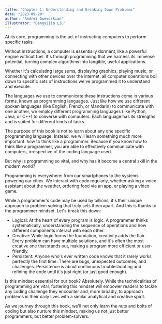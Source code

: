 ```yaml
---
title: "Chapter 1: Understanding and Breaking Down Problems"
date: "2023-09-20"
author: "Andrei Guevorkian"
illustrator: "Dengyijia Liu"
---
```


At its core, programming is the act of instructing computers to perform specific tasks.

Without instructions, a computer is essentially dormant, like a powerful engine without fuel. It's through programming that we harness its immense potential, turning complex algorithms into tangible, useful applications.

Whether it's calculating large sums, displaying graphics, playing music, or connecting with other devices over the internet, all computer operations boil down to specific sets of instructions we've programmed it to understand and execute.

The languages we use to communicate these instructions come in various forms, known as programming languages. Just like how we use different spoken languages (like English, French, or Mandarin) to communicate with one another, we employ different programming languages (like Python, Java, or C++) to converse with computers. Each language has its strengths and is suited for different kinds of tasks.

The purpose of this book is not to learn about any one specific programming language. Instead, we will learn something much more important: how to think like a programmer. Because if you know how to think like a programmer, you are able to effectively communicate with computers, irrespective of the coding language used.

But why is programming so vital, and why has it become a central skill in the modern world?

Programming is everywhere: from our smartphones to the systems powering our cities. We interact with code regularly, whether asking a voice assistant about the weather, ordering food via an app, or playing a video game.

While a programmer's code may be used by billions, it's their unique approach to problem solving that truly sets them apart. And this is thanks to the programmer mindset. Let's break this down:

- Logical: At the heart of every program is logic. A programmer thinks systematically, understanding the sequence of operations and how different components interact with each other.
- Creative: While logic forms the foundation, creativity adds the flair. Every problem can have multiple solutions, and it's often the most creative one that stands out, making a program more efficient or user-friendly.
- Persistent: Anyone who's ever written code knows that it rarely works perfectly the first time. There are bugs, unexpected outcomes, and challenges. Persistence is about continuous troubleshooting and refining the code until it's just right (or just good enough).

Is this mindset essential for our book? Absolutely. While the technicalities of programming are vital, fostering this mindset will empower readers to tackle any coding challenge they encounter and, more broadly, to approach problems in their daily lives with a similar analytical and creative spirit.

As we journey through this book, we'll not only learn the nuts and bolts of coding but also nurture this mindset, making us not just better programmers, but better problem-solvers.
